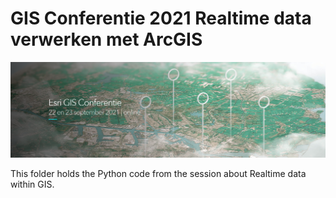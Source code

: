 # GIS Conferentie 2021 Realtime data verwerken met ArcGIS

![GIS Conferentie 2021](../images/EGC21_Banner.png)

This folder holds the Python code from the session about Realtime data within GIS.
